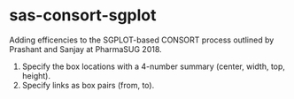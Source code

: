 # sas-consort-sgplot

Adding efficencies to the SGPLOT-based CONSORT process outlined by Prashant and Sanjay at PharmaSUG 2018. 

1. Specify the box locations with a 4-number summary (center, width, top, height).
1. Specify links as box pairs (from, to). 

<under construction>
